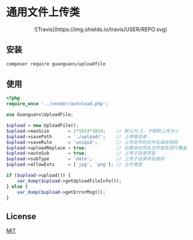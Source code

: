 # 通用文件上传类

<p align="center">
![Travis](https://img.shields.io/travis/USER/REPO.svg)
</p>

## 安装

``` sh
composer require guanguans/uploadfile
```

## 使用

``` php
<?php
require_once '../vendor/autoload.php';

use Guanguans\UploadFile;

$upload = new UploadFile();
$upload->maxSize       = 1*1024*1024;    // 默认为-1，不限制上传大小
$upload->savePath      = './upload/';    // 上传根目录
$upload->saveRule      = 'uniqid';       // 上传文件的文件名保存规则
$upload->uploadReplace = true;           // 如果存在同名文件是否进行覆盖
$upload->autoSub       = true;           // 上传子目录开启
$upload->subType       = 'date';         // 上传子目录命名规则
$upload->allowExts     = ['jpg', 'png']; // 允许类型

if ($upload->upload()) {
    var_dump($upload->getUploadFileInfo());
} else {
    var_dump($upload->getErrorMsg());
}
```

## License

[MIT](./LICENSE)


